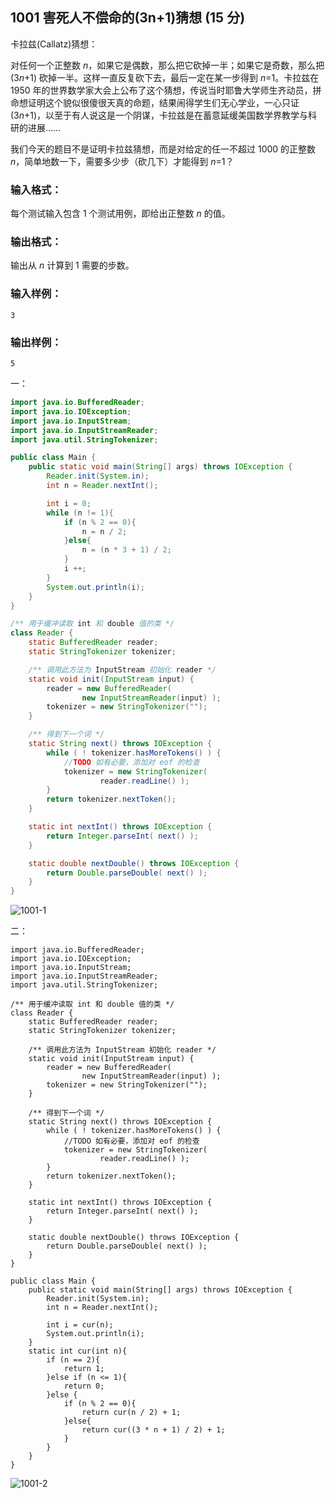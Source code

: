 ## **1001 害死人不偿命的(3n+1)猜想 (15 分)**

卡拉兹(Callatz)猜想：

对任何一个正整数 *n*，如果它是偶数，那么把它砍掉一半；如果它是奇数，那么把 (3*n*+1) 砍掉一半。这样一直反复砍下去，最后一定在某一步得到 *n*=1。卡拉兹在 1950 年的世界数学家大会上公布了这个猜想，传说当时耶鲁大学师生齐动员，拼命想证明这个貌似很傻很天真的命题，结果闹得学生们无心学业，一心只证 (3*n*+1)，以至于有人说这是一个阴谋，卡拉兹是在蓄意延缓美国数学界教学与科研的进展……

我们今天的题目不是证明卡拉兹猜想，而是对给定的任一不超过 1000 的正整数 *n*，简单地数一下，需要多少步（砍几下）才能得到 *n*=1？

### 输入格式：

每个测试输入包含 1 个测试用例，即给出正整数 *n* 的值。

### 输出格式：

输出从 *n* 计算到 1 需要的步数。

### 输入样例：

```in
3
```

### 输出样例：

```out
5
```

一：

```java
import java.io.BufferedReader;
import java.io.IOException;
import java.io.InputStream;
import java.io.InputStreamReader;
import java.util.StringTokenizer;

public class Main {
    public static void main(String[] args) throws IOException {
        Reader.init(System.in);
        int n = Reader.nextInt();

        int i = 0;
        while (n != 1){
            if (n % 2 == 0){
                n = n / 2;
            }else{
                n = (n * 3 + 1) / 2;
            }
            i ++;
        }
        System.out.println(i);
    }
}

/** 用于缓冲读取 int 和 double 值的类 */
class Reader {
    static BufferedReader reader;
    static StringTokenizer tokenizer;

    /** 调用此方法为 InputStream 初始化 reader */
    static void init(InputStream input) {
        reader = new BufferedReader(
                new InputStreamReader(input) );
        tokenizer = new StringTokenizer("");
    }

    /** 得到下一个词 */
    static String next() throws IOException {
        while ( ! tokenizer.hasMoreTokens() ) {
            //TODO 如有必要，添加对 eof 的检查
            tokenizer = new StringTokenizer(
                    reader.readLine() );
        }
        return tokenizer.nextToken();
    }

    static int nextInt() throws IOException {
        return Integer.parseInt( next() );
    }

    static double nextDouble() throws IOException {
        return Double.parseDouble( next() );
    }
}
```

![1001-1](D:\桌面\PAT乙级\1001\1001-1.png)



二：

```
import java.io.BufferedReader;
import java.io.IOException;
import java.io.InputStream;
import java.io.InputStreamReader;
import java.util.StringTokenizer;

/** 用于缓冲读取 int 和 double 值的类 */
class Reader {
    static BufferedReader reader;
    static StringTokenizer tokenizer;

    /** 调用此方法为 InputStream 初始化 reader */
    static void init(InputStream input) {
        reader = new BufferedReader(
                new InputStreamReader(input) );
        tokenizer = new StringTokenizer("");
    }

    /** 得到下一个词 */
    static String next() throws IOException {
        while ( ! tokenizer.hasMoreTokens() ) {
            //TODO 如有必要，添加对 eof 的检查
            tokenizer = new StringTokenizer(
                    reader.readLine() );
        }
        return tokenizer.nextToken();
    }

    static int nextInt() throws IOException {
        return Integer.parseInt( next() );
    }

    static double nextDouble() throws IOException {
        return Double.parseDouble( next() );
    }
}

public class Main {
    public static void main(String[] args) throws IOException {
        Reader.init(System.in);
        int n = Reader.nextInt();

        int i = cur(n);
        System.out.println(i);
    }
    static int cur(int n){
        if (n == 2){
            return 1;
        }else if (n <= 1){
            return 0;
        }else {
            if (n % 2 == 0){
                return cur(n / 2) + 1;
            }else{
                return cur((3 * n + 1) / 2) + 1;
            }
        }
    }
}
```

![1001-2](D:\桌面\PAT乙级\1001\1001-2.png)